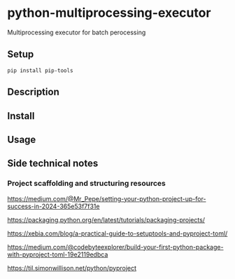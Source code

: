 # python-multiprocessing-executor

Multiprocessing executor for batch perocessing

## Setup

```shell
pip install pip-tools
```

## Description

## Install

## Usage

## Side technical notes

### Project scaffolding and structuring resources

<https://medium.com/@Mr_Pepe/setting-your-python-project-up-for-success-in-2024-365e53f7f31e>

<https://packaging.python.org/en/latest/tutorials/packaging-projects/>

<https://xebia.com/blog/a-practical-guide-to-setuptools-and-pyproject-toml/>

<https://medium.com/@codebyteexplorer/build-your-first-python-package-with-pyproject-toml-19e2119edbca>

<https://til.simonwillison.net/python/pyproject>
